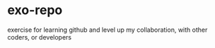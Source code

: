 # exo-repo
exercise for learning github and level up my collaboration, with other coders, or developers
